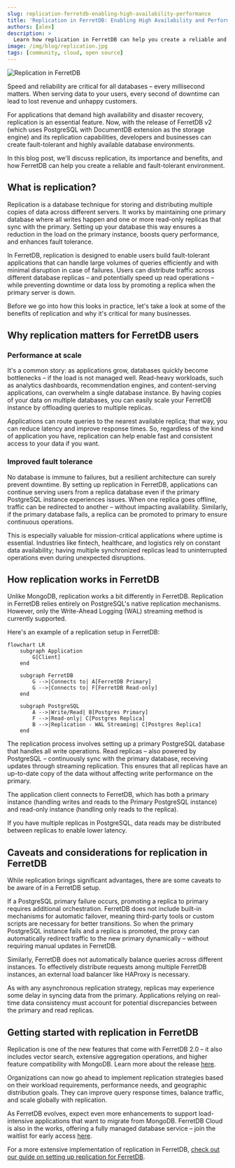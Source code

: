 ```yaml
---
slug: replication-ferretdb-enabling-high-availability-performance
title: 'Replication in FerretDB: Enabling High Availability and Performance'
authors: [alex]
description: >
  Learn how replication in FerretDB can help you create a reliable and fault-tolerant environment for your applications.
image: /img/blog/replication.jpg
tags: [community, cloud, open source]
---
```


![Replication in FerretDB](/img/blog/replication.jpg)

Speed and reliability are critical for all databases – every millisecond matters.
When serving data to your users, every second of downtime can lead to lost revenue and unhappy customers.

<!--truncate-->

For applications that demand high availability and disaster recovery, replication is an essential feature.
Now, with the release of FerretDB v2 (which uses PostgreSQL with DocumentDB extension as the storage engine) and its replication capabilities, developers and businesses can create fault-tolerant and highly available database environments.

In this blog post, we'll discuss replication, its importance and benefits, and how FerretDB can help you create a reliable and fault-tolerant environment.

## What is replication?

Replication is a database technique for storing and distributing multiple copies of data across different servers.
It works by maintaining one primary database where all writes happen and one or more read-only replicas that sync with the primary.
Setting up your database this way ensures a reduction in the load on the primary instance, boosts query performance, and enhances fault tolerance.

In FerretDB, replication is designed to enable users build fault-tolerant applications that can handle large volumes of queries efficiently and with minimal disruption in case of failures.
Users can distribute traffic across different database replicas – and potentially speed up read operations – while preventing downtime or data loss by promoting a replica when the primary server is down.

Before we go into how this looks in practice, let's take a look at some of the benefits of replication and why it's critical for many businesses.

## Why replication matters for FerretDB users

### Performance at scale

It's a common story: as applications grow, databases quickly become bottlenecks – if the load is not managed well.
Read-heavy workloads, such as analytics dashboards, recommendation engines, and content-serving applications, can overwhelm a single database instance.
By having copies of your data on multiple databases, you can easily scale your FerretDB instance by offloading queries to multiple replicas.

Applications can route queries to the nearest available replica; that way, you can reduce latency and improve response times.
So, regardless of the kind of application you have, replication can help enable fast and consistent access to your data if you want.

### Improved fault tolerance

No database is immune to failures, but a resilient architecture can surely prevent downtime.
By setting up replication in FerretDB, applications can continue serving users from a replica database even if the primary PostgreSQL instance experiences issues.
When one replica goes offline, traffic can be redirected to another – without impacting availability.
Similarly, if the primary database fails, a replica can be promoted to primary to ensure continuous operations.

This is especially valuable for mission-critical applications where uptime is essential.
Industries like fintech, healthcare, and logistics rely on constant data availability; having multiple synchronized replicas lead to uninterrupted operations even during unexpected disruptions.

## How replication works in FerretDB

Unlike MongoDB, replication works a bit differently in FerretDB.
Replication in FerretDB relies entirely on PostgreSQL's native replication mechanisms.
However, only the Write-Ahead Logging (WAL) streaming method is currently supported.

Here's an example of a replication setup in FerretDB:

```mermaid
flowchart LR
    subgraph Application
        G[Client]
    end

    subgraph FerretDB
        G -->|Connects to| A[FerretDB Primary]
        G -->|Connects to| F[FerretDB Read-only]
    end

    subgraph PostgreSQL
        A -->|Write/Read| B[Postgres Primary]
        F -->|Read-only| C[Postgres Replica]
        B -->|Replication - WAL Streaming| C[Postgres Replica]
    end
```

The replication process involves setting up a primary PostgreSQL database that handles all write operations.
Read replicas – also powered by PostgreSQL – continuously sync with the primary database, receiving updates through streaming replication.
This ensures that all replicas have an up-to-date copy of the data without affecting write performance on the primary.

The application client connects to FerretDB, which has both a primary instance (handling writes and reads to the Primary PostgreSQL instance) and read-only instance (handling only reads to the replica).

If you have multiple replicas in PostgreSQL, data reads may be distributed between replicas to enable lower latency.

## Caveats and considerations for replication in FerretDB

While replication brings significant advantages, there are some caveats to be aware of in a FerretDB setup.

If a PostgreSQL primary failure occurs, promoting a replica to primary requires additional orchestration.
FerretDB does not include built-in mechanisms for automatic failover, meaning third-party tools or custom scripts are necessary for better transitions.
So when the primary PostgreSQL instance fails and a replica is promoted, the proxy can automatically redirect traffic to the new primary dynamically – without requiring manual updates in FerretDB.

Similarly, FerretDB does not automatically balance queries across different instances.
To effectively distribute requests among multiple FerretDB instances, an external load balancer like HAProxy is necessary.

As with any asynchronous replication strategy, replicas may experience some delay in syncing data from the primary.
Applications relying on real-time data consistency must account for potential discrepancies between the primary and read replicas.

## Getting started with replication in FerretDB

Replication is one of the new features that come with FerretDB 2.0 – it also includes vector search, extensive aggregation operations, and higher feature compatibility with MongoDB.
Learn more about the release [here](https://blog.ferretdb.io/ferretdb-releases-v2-faster-more-compatible-mongodb-alternative/).

Organizations can now go ahead to implement replication strategies based on their workload requirements, performance needs, and geographic distribution goals.
They can improve query response times, balance traffic, and scale globally with replication.

As FerretDB evolves, expect even more enhancements to support load-intensive applications that want to migrate from MongoDB.
FerretDB Cloud is also in the works, offering a fully managed database service – join the waitlist for early access [here](https://cloud.ferretdb.com/signup).

For a more extensive implementation of replication in FerretDB, [check out our guide on setting up replication for FerretDB](https://docs.ferretdb.io/guides/replication/).
